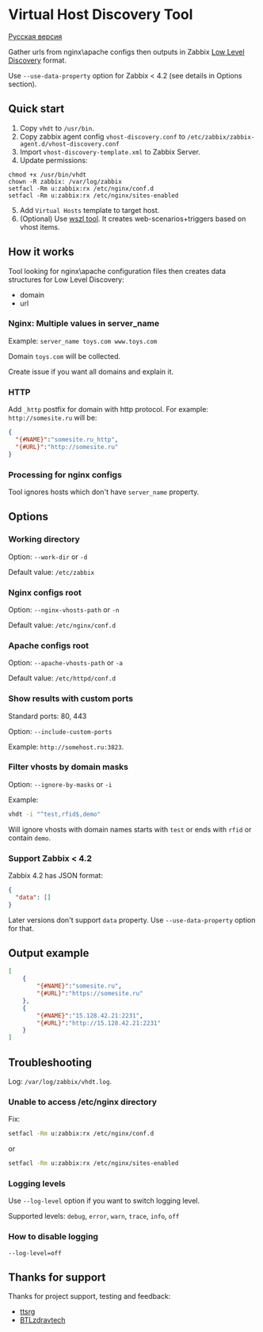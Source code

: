 # Virtual Host Discovery Tool

[Русская версия](README.RU.md)

Gather urls from nginx\apache configs then outputs in Zabbix 
[Low Level Discovery](https://www.zabbix.com/documentation/current/manual/discovery/low_level_discovery) format.

Use `--use-data-property` option for Zabbix < 4.2 (see details in Options section).

## Quick start

1. Copy `vhdt` to `/usr/bin`.
2. Copy zabbix agent config `vhost-discovery.conf` to `/etc/zabbix/zabbix-agent.d/vhost-discovery.conf`
3. Import `vhost-discovery-template.xml` to Zabbix Server.
4. Update permissions:
  ```
  chmod +x /usr/bin/vhdt
  chown -R zabbix: /var/log/zabbix
  setfacl -Rm u:zabbix:rx /etc/nginx/conf.d
  setfacl -Rm u:zabbix:rx /etc/nginx/sites-enabled
  ``` 

5. Add `Virtual Hosts` template to target host.
6. (Optional) Use [wszl tool](https://github.com/tinyops-ru/zabbix-lld-ws). It creates web-scenarios+triggers based on vhost items.

## How it works

Tool looking for nginx\apache configuration files then creates data structures for Low Level Discovery:

- domain
- url

### Nginx: Multiple values in server_name

Example: `server_name toys.com www.toys.com`

Domain `toys.com` will be collected.

Create issue if you want all domains and explain it.

### HTTP
Add `_http` postfix for domain with http protocol. For example: `http://somesite.ru` will be:  

```json
{
  "{#NAME}":"somesite.ru_http",
  "{#URL}":"http://somesite.ru"
}
```

### Processing for nginx configs

Tool ignores hosts which don't have `server_name` property. 

## Options

### Working directory

Option: `--work-dir` or `-d`

Default value: `/etc/zabbix`

### Nginx configs root

Option: `--nginx-vhosts-path` or `-n`

Default value: `/etc/nginx/conf.d`

### Apache configs root

Option: `--apache-vhosts-path` or `-a`

Default value: `/etc/httpd/conf.d`

### Show results with custom ports

Standard ports: 80, 443

Option: `--include-custom-ports`

Example: `http://somehost.ru:3823`. 

### Filter vhosts by domain masks

Option: `--ignore-by-masks` or `-i`

Example:

```bash
vhdt -i "^test,rfid$,demo"
```

Will ignore vhosts with domain names starts with `test` or ends with `rfid` or contain `demo`.

### Support Zabbix < 4.2

Zabbix 4.2 has JSON format:

```json
{
  "data": []
}
``` 

Later versions don't support `data` property. Use `--use-data-property` option for that. 

## Output example

```json
[
    {
        "{#NAME}":"somesite.ru",
        "{#URL}":"https://somesite.ru"
    },
    {
        "{#NAME}":"15.128.42.21:2231",
        "{#URL}":"http://15.128.42.21:2231"
    }
]
```

## Troubleshooting

Log: `/var/log/zabbix/vhdt.log`.

### Unable to access /etc/nginx directory

Fix:

```bash
setfacl -Rm u:zabbix:rx /etc/nginx/conf.d
```

or

```bash
setfacl -Rm u:zabbix:rx /etc/nginx/sites-enabled
```

### Logging levels

Use `--log-level` option if you want to switch logging level.

Supported levels: `debug`, `error`, `warn`, `trace`, `info`, `off`

### How to disable logging

```
--log-level=off
```

## Thanks for support

Thanks for project support, testing and feedback:

- [ttsrg](https://github.com/ttsrg)
- [BTLzdravtech](https://github.com/BTLzdravtech)
